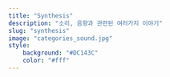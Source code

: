 ```yaml
---
title: "Synthesis"
description: "소리, 음향과 관련된 여러가지 이야기"
slug: "synthesis"
image: "categories_sound.jpg"
style:
    background: "#DC143C"
    color: "#fff"
---
```

